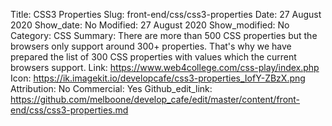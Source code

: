 Title: CSS3 Properties
Slug: front-end/css/css3-properties
Date: 27 August 2020
Show_date: No
Modified: 27 August 2020
Show_modified: No
Category: CSS
Summary: There are more than 500 CSS properties but the browsers only support around 300+ properties. That's why we have prepared the list of 300 CSS properties with values which the current browsers support.
Link: https://www.web4college.com/css-play/index.php
Icon: https://ik.imagekit.io/developcafe/css3-properties_IofY-ZBzX.png
Attribution: No
Commercial: Yes
Github_edit_link: https://github.com/melboone/develop_cafe/edit/master/content/front-end/css/css3-properties.md